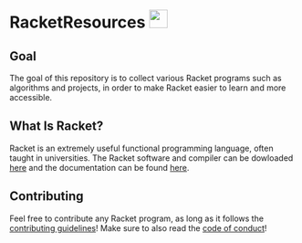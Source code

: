 # RacketResources  <img src="https://racket-lang.org/img/racket-logo.svg" width="32">

## Goal

The goal of this repository is to collect various Racket programs such as algorithms and projects, in order to make Racket easier to learn and more accessible. 

## What Is Racket? 

Racket is an extremely useful functional programming language, often taught in universities. The Racket software and compiler can be dowloaded [here](https://download.racket-lang.org/) and the documentation can be found [here](https://docs.racket-lang.org/).

## Contributing

Feel free to contribute any Racket program, as long as it follows the [contributing guidelines](./CONTRIBUTING.md)! Make sure to also read the [code of conduct](./CODE_OF_CONDUCT.md)!
